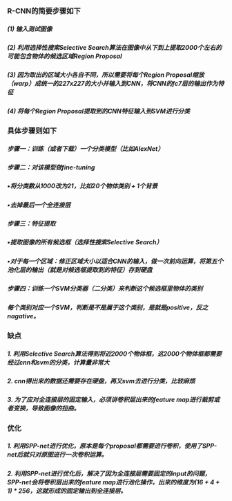### R-CNN的简要步骤如下

##### (1) 输入测试图像

##### (2) 利用选择性搜索Selective Search算法在图像中从下到上提取2000个左右的可能包含物体的候选区域Region Proposal

##### (3) 因为取出的区域大小各自不同，所以需要将每个Region Proposal缩放（warp）成统一的227x227的大小并输入到CNN，将CNN的fc7层的输出作为特征

##### (4) 将每个Region Proposal提取到的CNN特征输入到SVM进行分类


### 具体步骤则如下

##### 步骤一：训练（或者下载）一个分类模型（比如AlexNet）

##### 步骤二：对该模型做fine-tuning

##### •将分类数从1000改为21，比如20个物体类别 + 1个背景

##### •去掉最后一个全连接层

##### 步骤三：特征提取

##### •提取图像的所有候选框（选择性搜索Selective Search）

##### •对于每一个区域：修正区域大小以适合CNN的输入，做一次前向运算，将第五个池化层的输出（就是对候选框提取到的特征）存到硬盘

##### 步骤四：训练一个SVM分类器（二分类）来判断这个候选框里物体的类别

##### 每个类别对应一个SVM，判断是不是属于这个类别，是就是positive，反之nagative。

### 缺点

##### 1. 利用Selective Search算法得到将近2000个物体框，这2000个物体框都需要经过cnn和svm的分类，计算量非常大
##### 2. cnn得出来的数据还需要存在硬盘，再又svm去进行分类，比较麻烦
##### 3. 为了应对全连接层的固定输入，必须讲卷积层出来的feature map进行裁剪或者变换，导致图像的扭曲。

### 优化

##### 1. 利用SPP-net进行优化，原本是每个proposal都需要进行卷积，使用了SPP-net后就只对原图进行一次卷积运算。
##### 2. 利用SPP-net进行优化后，解决了因为全连接层需要固定的input的问题，SPP-net会将卷积层出来的feature map进行池化操作，出来的维度为(16 + 4 + 1) * 256，这就形成的固定输出到全连接层。
